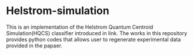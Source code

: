 # Helstrom-simulation

This is an implementation of the Helstrom Quantum Centroid Simulation(HQCS) classifier introduced in link.
The works in this repository provides python codes that allows user to regenerate experimental data provided in the papaer.


